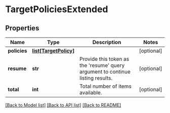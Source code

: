 # TargetPoliciesExtended

## Properties
Name | Type | Description | Notes
------------ | ------------- | ------------- | -------------
**policies** | [**list[TargetPolicy]**](TargetPolicy.md) |  | [optional] 
**resume** | **str** | Provide this token as the &#39;resume&#39; query argument to continue listing results. | [optional] 
**total** | **int** | Total number of items available. | [optional] 

[[Back to Model list]](../README.md#documentation-for-models) [[Back to API list]](../README.md#documentation-for-api-endpoints) [[Back to README]](../README.md)


